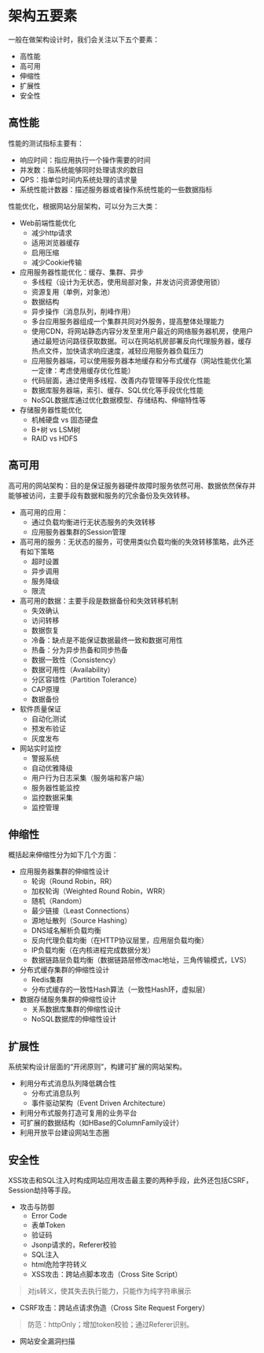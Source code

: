 # 架构五要素

一般在做架构设计时，我们会关注以下五个要素：

- 高性能
- 高可用
- 伸缩性
- 扩展性
- 安全性
## 高性能
性能的测试指标主要有：

- 响应时间：指应用执行一个操作需要的时间
- 并发数：指系统能够同时处理请求的数目
- QPS：指单位时间内系统处理的请求量
- 系统性能计数器：描述服务器或者操作系统性能的一些数据指标

性能优化，根据网站分层架构，可以分为三大类：

-  Web前端性能优化 
   - 减少http请求
   - 适用浏览器缓存
   - 启用压缩
   - 减少Cookie传输
-  应用服务器性能优化：缓存、集群、异步 
   - 多线程（设计为无状态，使用局部对象，并发访问资源使用锁）
   - 资源复用（单例，对象池）
   - 数据结构
   - 异步操作（消息队列，削峰作用）
   - 多台应用服务器组成一个集群共同对外服务，提高整体处理能力
   - 使用CDN，将网站静态内容分发至里用户最近的网络服务器机房，使用户通过最短访问路径获取数据。可以在网站机房部署反向代理服务器，缓存热点文件，加快请求响应速度，减轻应用服务器负载压力
   - 应用服务器端，可以使用服务器本地缓存和分布式缓存（网站性能优化第一定律：考虑使用缓存优化性能）
   - 代码层面，通过使用多线程、改善内存管理等手段优化性能
   - 数据库服务器端，索引、缓存、SQL优化等手段优化性能
   - NoSQL数据库通过优化数据模型、存储结构、伸缩特性等
-  存储服务器性能优化 
   - 机械硬盘 vs 固态硬盘
   - B+树 vs LSM树
   - RAID vs HDFS
## 高可用
高可用的网站架构：目的是保证服务器硬件故障时服务依然可用、数据依然保存并能够被访问，主要手段有数据和服务的冗余备份及失效转移。

-  高可用的应用： 
   - 通过负载均衡进行无状态服务的失效转移
   - 应用服务器集群的Session管理
-  高可用的服务：无状态的服务，可使用类似负载均衡的失效转移策略，此外还有如下策略 
   - 超时设置
   - 异步调用
   - 服务降级
   - 限流
-  高可用的数据：主要手段是数据备份和失效转移机制 
   - 失效确认
   - 访问转移
   - 数据恢复
   - 冷备：缺点是不能保证数据最终一致和数据可用性
   - 热备：分为异步热备和同步热备
   - 数据一致性（Consistency）
   - 数据可用性（Availability）
   - 分区容错性（Partition Tolerance）
   - CAP原理
   - 数据备份
-  软件质量保证 
   - 自动化测试
   - 预发布验证
   - 灰度发布
-  网站实时监控 
   - 警报系统
   - 自动优雅降级
   - 用户行为日志采集（服务端和客户端）
   - 服务器性能监控
   - 监控数据采集
   - 监控管理
## 伸缩性
概括起来伸缩性分为如下几个方面：

-  应用服务器集群的伸缩性设计 
   - 轮询（Round Robin，RR）
   - 加权轮询（Weighted Round Robin，WRR）
   - 随机（Random）
   - 最少链接（Least Connections）
   - 源地址散列（Source Hashing）
   - DNS域名解析负载均衡
   - 反向代理负载均衡（在HTTP协议层里，应用层负载均衡）
   - IP负载均衡（在内核进程完成数据分发）
   - 数据链路层负载均衡（数据链路层修改mac地址，三角传输模式，LVS）
-  分布式缓存集群的伸缩性设计 
   - Redis集群
   - 分布式缓存的一致性Hash算法（一致性Hash环，虚拟层）
-  数据存储服务集群的伸缩性设计 
   - 关系数据库集群的伸缩性设计
   - NoSQL数据库的伸缩性设计
## 扩展性
系统架构设计层面的“开闭原则”，构建可扩展的网站架构。

-  利用分布式消息队列降低耦合性 
   - 分布式消息队列
   - 事件驱动架构（Event Driven Architecture）
-  利用分布式服务打造可复用的业务平台 
-  可扩展的数据结构（如HBase的ColumnFamily设计） 
-  利用开放平台建设网站生态圈 
## 安全性
XSS攻击和SQL注入时构成网站应用攻击最主要的两种手段，此外还包括CSRF，Session劫持等手段。

-  攻击与防御 
   -  Error Code 
   -  表单Token 
   -  验证码 
   -  Jsonp请求的，Referer校验 
   -  SQL注入 
   -  html危险字符转义 
   -  XSS攻击：跨站点脚本攻击（Cross Site Script） 
> 对js转义，使其失去执行能力，只能作为纯字符串展示

   -  CSRF攻击：跨站点请求伪造（Cross Site Request Forgery） 
> 防范：httpOnly；增加token校验；通过Referer识别。

   -  网站安全漏洞扫描 
